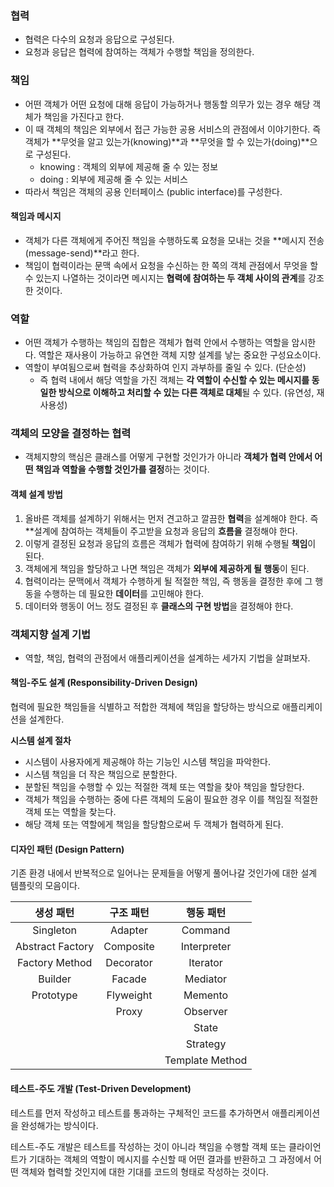 ### 협력

- 협력은 다수의 요청과 응답으로 구성된다.
- 요청과 응답은 협력에 참여하는 객체가 수행할 책임을 정의한다.

### 책임

- 어떤 객체가 어떤 요청에 대해 응답이 가능하거나 행동할 의무가 있는 경우 해당 객체가 책임을 가진다고 한다.
- 이 때 객체의 책임은 외부에서 접근 가능한 공용 서비스의 관점에서 이야기한다. 즉 객체가 **무엇을 알고 있는가(knowing)**과 **무엇을 할 수 있는가(doing)**으로 구성된다.
  - knowing : 객체의 외부에 제공해 줄 수 있는 정보
  - doing : 외부에 제공해 줄 수 있는 서비스
- 따라서 책임은 객체의 공용 인터페이스 (public interface)를 구성한다.

#### 책임과 메시지

- 객체가 다른 객체에게 주어진 책임을 수행하도록 요청을 모내는 것을 **메시지 전송(message-send)**라고 한다.
- 책임이 협력이라는 문맥 속에서 요청을 수신하는 한 쪽의 객체 관점에서 무엇을 할 수 있는지 나열하는 것이라면 메시지는 **협력에 참여하는 두 객체 사이의 관계**를 강조한 것이다.

### 역할

- 어떤 객체가 수행하는 책임의 집합은 객체가 협력 안에서 수행하는 역할을 암시한다. 역할은 재사용이 가능하고 유연한 객체 지향 설계를 낳는 중요한 구성요소이다.
- 역할이 부여됨으로써 협력을 추상화하여 인지 과부하를 줄일 수 있다. (단순성)
  - 즉 협력 내에서 해당 역할을 가진 객체는 **각 역할이 수신할 수 있는 메시지를 동일한 방식으로 이해하고 처리할 수 있는 다른 객체로 대체**될 수 있다. (유연성, 재사용성)

### 객체의 모양을 결정하는 협력

- 객체지향의 핵심은 클래스를 어떻게 구현할 것인가가 아니라 **객체가 협력 안에서 어떤 책임과 역할을 수행할 것인가를 결정**하는 것이다.

#### 객체 설계 방법

1. 올바른 객체를 설계하기 위해서는 먼저 견고하고 깔끔한 **협력**을 설계해야 한다. 즉 **설계에 참여하는 객체들이 주고받을 요청과 응답의 **흐름을** 결정해야 한다.
2. 이렇게 결정된 요청과 응답의 흐름은 객체가 협력에 참여하기 위해 수행될 **책임**이 된다.
3. 객체에게 책임을 할당하고 나면 책임은 객체가 **외부에 제공하게 될 행동**이 된다.
4. 협력이라는 문맥에서 객체가 수행하게 될 적절한 책임, 즉 행동을 결정한 후에 그 행동을 수행하는 데 필요한 **데이터**를 고민해야 한다.
5. 데이터와 행동이 어느 정도 결정된 후 **클래스의 구현 방법**을 결정해야 한다.

### 객체지향 설계 기법

- 역할, 책임, 협력의 관점에서 애플리케이션을 설계하는 세가지 기법을 살펴보자.

#### 책임-주도 설계 (Responsibility-Driven Design)

 협력에 필요한 책임들을 식별하고 적합한 객체에 책임을 할당하는 방식으로 애플리케이션을 설계한다.

**시스템 설계 절차**
- 시스템이 사용자에게 제공해야 하는 기능인 시스템 책임을 파악한다.
- 시스템 책임을 더 작은 책임으로 분할한다.
- 분할된 책임을 수행할 수 있는 적절한 객체 또는 역할을 찾아 책임을 할당한다.
- 객체가 책임을 수행하는 중에 다른 객체의 도움이 필요한 경우 이를 책임질 적절한 객체 또는 역할을 찾는다.
- 해당 객체 또는 역할에게 책임을 할당함으로써 두 객체가 협력하게 된다.


#### 디자인 패턴 (Design Pattern)

 기존 환경 내에서 반복적으로 일어나는 문제들을 어떻게 풀어나갈 것인가에 대한 설계 템플릿의 모음이다.

| 생성 패턴          | 구조 패턴     | 행동 패턴         |
| :--------------: |  :-------: | :--:            |
| Singleton        |	Adapter   |	Command         |
| Abstract Factory | Composite  |	Interpreter     |
| Factory Method   |	Decorator |	Iterator        |
| Builder          |	Facade    |	Mediator        |
| Prototype        |	Flyweight |	Memento         |
|                  |	Proxy     |	Observer        |
|                  |            |	State           |
|                  |            |	Strategy        |
|                  |            |	Template Method |

#### 테스트-주도 개발 (Test-Driven Development)

테스트를 먼저 작성하고 테스트를 통과하는 구체적인 코드를 추가하면서 애플리케이션을 완성해가는 방식이다.

테스트-주도 개발은 테스트를 작성하는 것이 아니라 책임을 수행할 객체 또는 클라이언트가 기대하는 객체의 역할이 메시지를 수신할 때 어떤 결과를 반환하고 그 과정에서 어떤 객체와 협력할 것인지에 대한 기대를 코드의 형태로 작성하는 것이다.
